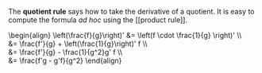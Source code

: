 The **quotient rule** says how to take the derivative of a quotient. It is easy to compute the formula _ad hoc_ using the [[product rule]].

\begin{align}
\left(\frac{f}{g}\right)' &= \left(f \cdot \frac{1}{g} \right)' \\\\\
&= \frac{f'}{g} + \left(\frac{1}{g}\right)' f \\\\\
&= \frac{f'}{g} - \frac{1}{g^2}g' f \\\\\
&= \frac{f'g - g'f}{g^2}
\end{align}